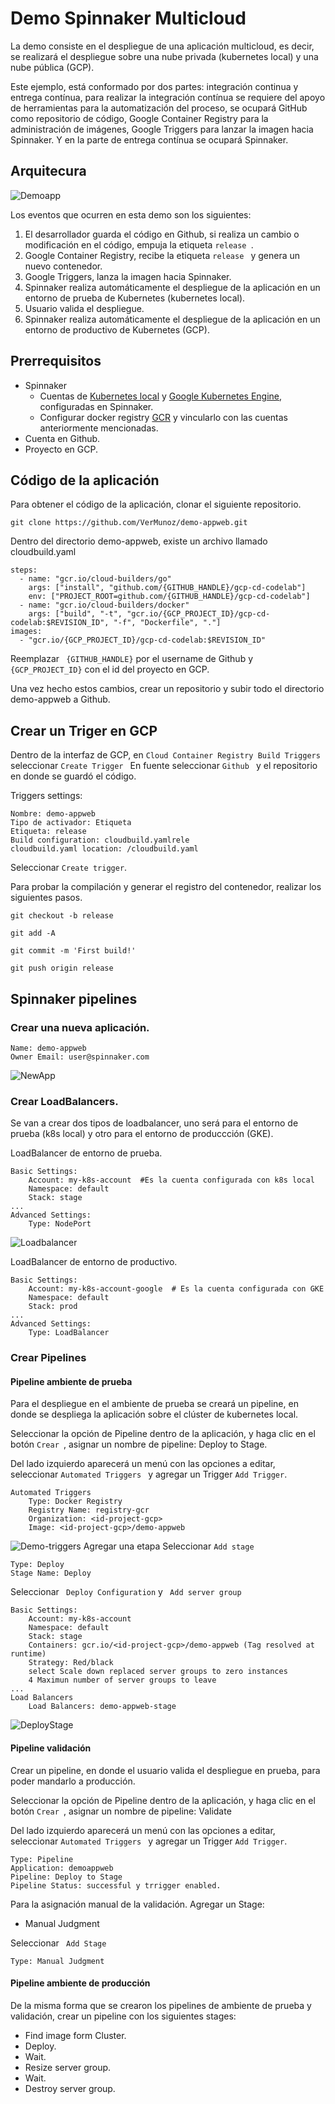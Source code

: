 # Demo Spinnaker Multicloud

La demo consiste en el despliegue de una aplicación multicloud, es decir, se realizará el despliegue sobre una nube privada (kubernetes local) y una nube pública (GCP). 

Este ejemplo, está conformado por dos partes: integración continua y entrega contínua, para realizar la integración contínua se requiere del apoyo de herramientas para la automatización del proceso, se ocupará GitHub como repositorio de código, Google Container Registry para la administración de imágenes, Google Triggers para lanzar la imagen hacia Spinnaker. Y en la parte de entrega contínua se ocupará Spinnaker.  


## Arquitecura

![Demoapp](https://raw.githubusercontent.com/VerMunoz/OpenCloud/master/images/demo-appweb.png)

Los eventos que ocurren en esta demo son los siguientes: 
1. El desarrollador guarda el código en Github, si realiza un cambio o modificación en el código, empuja la etiqueta ``release ``. 
2. Google Container Registry, recibe la etiqueta ``release `` y genera un nuevo contenedor. 
3. Google Triggers, lanza la imagen hacia Spinnaker. 
4. Spinnaker realiza automáticamente el despliegue de la aplicación en un entorno de prueba de Kubernetes (kubernetes local).
5. Usuario valida el despliegue. 
6. Spinnaker realiza automáticamente el despliegue de la aplicación en un entorno de productivo de Kubernetes (GCP).

## Prerrequisitos
 - Spinnaker
    - Cuentas de [Kubernetes local](https://github.com/VerMunoz/OpenCloud/blob/master/docs/spinnaker.md#id2-1y) y [Google Kubernetes Engine](https://github.com/VerMunoz/OpenCloud/blob/master/docs/spinnaker.md#gke), configuradas en Spinnaker.
    - Configurar docker registry [GCR](https://github.com/VerMunoz/OpenCloud/blob/master/docs/spinnaker.md#gcr) y vincularlo con las cuentas anteriormente mencionadas. 
- Cuenta en Github.
- Proyecto en GCP. 
## Código de la aplicación 
Para obtener el código de la aplicación, clonar el siguiente repositorio.
```
git clone https://github.com/VerMunoz/demo-appweb.git
```
Dentro del directorio demo-appweb, existe un archivo llamado cloudbuild.yaml
```
steps:
  - name: "gcr.io/cloud-builders/go"
    args: ["install", "github.com/{GITHUB_HANDLE}/gcp-cd-codelab"]
    env: ["PROJECT_ROOT=github.com/{GITHUB_HANDLE}/gcp-cd-codelab"]
  - name: "gcr.io/cloud-builders/docker"
    args: ["build", "-t", "gcr.io/{GCP_PROJECT_ID}/gcp-cd-codelab:$REVISION_ID", "-f", "Dockerfile", "."]
images:
  - "gcr.io/{GCP_PROJECT_ID}/gcp-cd-codelab:$REVISION_ID"
```
Reemplazar `` {GITHUB_HANDLE}`` por el username de Github y ``{GCP_PROJECT_ID}`` con el id del proyecto en GCP. 

Una vez hecho estos cambios, crear un repositorio y subir todo el directorio demo-appweb a Github.

## Crear un Triger en GCP 

Dentro de la interfaz de GCP, en ``Cloud Container Registry Build Triggers `` seleccionar  ``Create Trigger ``
En fuente seleccionar ``Github `` y el repositorio en donde se guardó el código. 

Triggers settings: 
```
Nombre: demo-appweb
Tipo de activador: Etiqueta
Etiqueta: release 
Build configuration: cloudbuild.yamlrele
cloudbuild.yaml location: /cloudbuild.yaml
```
Seleccionar `` Create trigger ``.

Para probar la compilación y generar el registro del contenedor, realizar los siguientes pasos. 

```
git checkout -b release

git add -A 

git commit -m 'First build!'

git push origin release
```
## Spinnaker pipelines

### Crear una nueva aplicación. 
```
Name: demo-appweb
Owner Email: user@spinnaker.com
```
![NewApp](https://raw.githubusercontent.com/VerMunoz/OpenCloud/master/images/demo-createapp.png)

### Crear LoadBalancers. 
Se van a crear dos tipos de loadbalancer, uno será para el entorno de prueba (k8s local)  y otro para el entorno de produccción (GKE). 

LoadBalancer de entorno de prueba.
```
Basic Settings:
    Account: my-k8s-account  #Es la cuenta configurada con k8s local
    Namespace: default
    Stack: stage 
...
Advanced Settings: 
    Type: NodePort
```
![Loadbalancer](https://raw.githubusercontent.com/VerMunoz/OpenCloud/master/images/demo-createlb.png)

LoadBalancer de entorno de productivo. 
```
Basic Settings:
    Account: my-k8s-account-google  # Es la cuenta configurada con GKE
    Namespace: default
    Stack: prod
...
Advanced Settings: 
    Type: LoadBalancer
```
### Crear Pipelines
#### Pipeline ambiente de prueba 
Para el despliegue en el ambiente de prueba se creará un pipeline, en donde se despliega la aplicación sobre el clúster de kubernetes local.

Seleccionar la opción de Pipeline dentro de la aplicación, y haga clic en el botón ``Crear ``, asignar un nombre de pipeline: Deploy to Stage. 

Del lado izquierdo aparecerá un menú con las opciones a editar, seleccionar ``Automated Triggers `` y agregar un Trigger ``Add Trigger``. 
```
Automated Triggers
    Type: Docker Registry 
    Registry Name: registry-gcr 
    Organization: <id-project-gcp>
    Image: <id-project-gcp>/demo-appweb
```
![Demo-triggers](https://raw.githubusercontent.com/VerMunoz/OpenCloud/master/images/demo-triggers.png)
Agregar una etapa
Seleccionar `` Add stage `` 
```
Type: Deploy 
Stage Name: Deploy 
```
Seleccionar `` Deploy Configuration`` y `` Add server group`` 
```
Basic Settings:
    Account: my-k8s-account 
    Namespace: default
    Stack: stage
    Containers: gcr.io/<id-project-gcp>/demo-appweb (Tag resolved at runtime)
    Strategy: Red/black
    select Scale down replaced server groups to zero instances
    4 Maximun number of server groups to leave
...
Load Balancers
    Load Balancers: demo-appweb-stage
```
![DeployStage](https://raw.githubusercontent.com/VerMunoz/OpenCloud/master/images/demo-deploystage.png)

#### Pipeline validación 
Crear un pipeline, en donde el usuario valida el despliegue en prueba, para poder mandarlo a producción. 

Seleccionar la opción de Pipeline dentro de la aplicación, y haga clic en el botón ``Crear ``, asignar un nombre de pipeline: Validate 

Del lado izquierdo aparecerá un menú con las opciones a editar, seleccionar ``Automated Triggers `` y agregar un Trigger ``Add Trigger``. 
```
Type: Pipeline
Application: demoappweb
Pipeline: Deploy to Stage
Pipeline Status: successful y trrigger enabled. 
```

Para la asignación manual de la validación. Agregar un Stage: 
- Manual Judgment

Seleccionar `` Add Stage``
```
Type: Manual Judgment 
```

#### Pipeline ambiente de producción 

De la misma forma que se crearon los pipelines de ambiente de prueba y validación, crear un pipeline con los siguientes stages: 
- Find image form Cluster.
- Deploy.
- Wait.
- Resize server group.
- Wait.
- Destroy server group.
